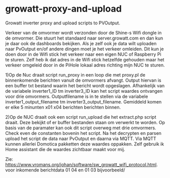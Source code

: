 # growatt-proxy-and-upload
Growatt inverter proxy and upload scripts to PVOutput. 

Verkeer van de omvormer wordt verzonden door de Shine-s Wifi dongle in de omvormer. Die stuurt het standaard naar server.growatt.com en dan kun je daar ook de dashboards bekijken. Als je zelf ook je data wilt uploaden naar PvOutput en/of andere dingen moet je het verkeer omleiden. Dit kun je doen door in de Wifi stick het verkeer naar een eigen NUC of Raspberry Pi te sturen. Zelf heb ik dat adres in de Wifi stick hetzelfde gehouden maar het verkeer omgeleid door in de PiHole lokaal adres richting mijn NUC te sturen. 

1)Op de Nuc draait script run_proxy in een loop die met proxy.pl de binnenkomende berichten vanuit de omvormers afvangt. Output hiervan is een buffer txt bestand waarin het bericht wordt opgeslagen. Afhankelijk van de variabele inverter1_ID tm inverter3_ID kan het script waardes ontvangen voor drie omvormers. Outputfilename is in te stellen via de variabele inverter1_output_filename tm inverter3_output_filename. Gemiddeld komen er elke 5 minunten x01 x04 berichten berichten binnen. 

2)Op de NUC draait ook een script run_upload die het extract.php script draait. Deze bekijkt of er buffer bestanden staan om verwerkt te worden. Op basis van de paramater kan ook dit script overweg met drie omvormers. Check even de constanten bovenin het script. Na het decrypten en parsen 
upload het script de data naar PvOutput en daarna via MQTT. Via MQTT kunnen allerlei Domotica pakketten deze waardes oppakken. Zelf gebruik ik Home assistant die de waardes zichtbaar maakt voor mij. 


Zie:
https://www.vromans.org/johan/software/sw_growatt_wifi_protocol.html. voor inkomende berichtdata 01 04 en 01 03 bijvoorbeeld/ 
